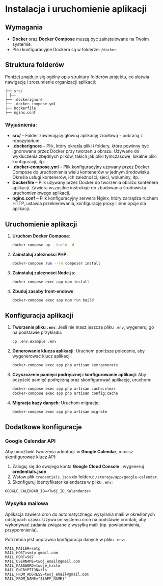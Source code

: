 # Instalacja i uruchomienie aplikacji

## Wymagania
- **Docker** oraz **Docker Compose** muszą być zainstalowane na Twoim systemie.
- Pliki konfiguracyjne Dockera są w folderze: `/docker`.

## Struktura folderów

Poniżej znajduje się ogólny opis struktury folderów projektu, co ułatwia nawigację i zrozumienie organizacji aplikacji:

```dotenv
├── src/
│ ├── 
├── .dockerignore
├── .docker-compose.yml
├── Dockerfile
├── nginx.conf
```

### Wyjaśnienia:

- **src/** – Folder zawierający główną aplikację źródłową - pobraną z repozytorium.
- **.dockerignore** – Plik, który określa pliki i foldery, które powinny być ignorowane przez Docker przy tworzeniu obrazu. Używane do wykluczenia zbędnych plików, takich jak pliki tymczasowe, lokalne pliki konfiguracji, itp.
- **.docker-compose.yml** – Plik konfiguracyjny używany przez Docker Compose do uruchomienia wielu kontenerów w jednym środowisku. Określa usługi kontenerów, ich zależności, sieci, woluminy, itp.
- **Dockerfile** – Plik używany przez Docker do tworzenia obrazu kontenera aplikacji. Zawiera wszystkie instrukcje do zbudowania środowiska uruchomieniowego aplikacji.
- **nginx.conf** – Plik konfiguracyjny serwera Nginx, który zarządza ruchem HTTP, ustawia przekierowania, konfigurację proxy i inne opcje dla aplikacji.

## Uruchomienie aplikacji

1. **Uruchom Docker Compose**:
    ```bash
    docker-compose up --build -d
    ```

2. **Zainstaluj zależności PHP**:
    ```bash
    docker-compose run --rm composer install
    ```

3. **Zainstaluj zależności Node.js**:
    ```bash
    docker-compose exec app npm install
    ```

4. **Zbuduj zasoby front-endowe**:
    ```bash
    docker-compose exec app npm run build
    ```

## Konfiguracja aplikacji

1. **Tworzenie pliku `.env`**:
    Jeśli nie masz jeszcze pliku `.env`, wygeneruj go na podstawie przykładu:
    ```bash
    cp .env.example .env
    ```

2. **Generowanie klucza aplikacji**:
    Uruchom poniższe polecenie, aby wygenerować klucz aplikacji:
    ```bash
    docker-compose exec app php artisan key:generate
    ```

3. **Czyszczenie pamięci podręcznej i konfigurowanie aplikacji**:
    Aby oczyścić pamięć podręczną oraz skonfigurować aplikację, uruchom:
    ```bash
    docker-compose exec app php artisan cache:clear
    docker-compose exec app php artisan config:cache
    ```

4. **Migracja bazy danych**:
    Uruchom migracje:
    ```bash
    docker-compose exec app php artisan migrate
    ```

## Dodatkowe konfiguracje

### Google Calendar API

Aby umożliwić tworzenia adnotacji w **Google Calendar**, musisz skonfigurować klucz API:

1. Zaloguj się do swojego konta **Google Cloud Console** i wygeneruj **credentials.json**.
2. Wstaw plik `credentials.json` do folderu: `/storage/app/google-calendar`.
3. Skonfiguruj identyfikator kalendarza w pliku `.env`:
```dotenv
GOOGLE_CALENDAR_ID=<Twój_ID_Kalendarza>
```

### Wysyłka mailowa

Aplikacja zawiera cron do automatycznego wysyłania maili w określonych odstępach czasu. Używa on systemu cron na podstawie crontab, aby wykonywać zadania związane z wysyłką maili (np. powiadomienia, przypomnienia).

Potrzebna jest poprawna konfiguracja danych w pliku `.env`:

```dotenv
MAIL_MAILER=smtp
MAIL_HOST=smtp.gmail.com
MAIL_PORT=587
MAIL_USERNAME=twoj_email@gmail.com
MAIL_PASSWORD=twoje_haslo
MAIL_ENCRYPTION=tls
MAIL_FROM_ADDRESS=twoj_email@gmail.com
MAIL_FROM_NAME="${APP_NAME}"
```